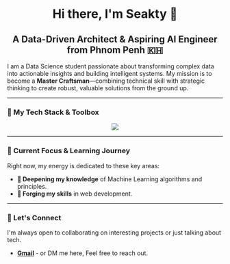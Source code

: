 <div align="center">

# **Hi there, I'm Seakty** 👋

## **A Data-Driven Architect & Aspiring AI Engineer from Phnom Penh 🇰🇭**

</div>

I am a Data Science student passionate about transforming complex data into actionable insights and building intelligent systems. My mission is to become a **Master Craftsman**—combining technical skill with strategic thinking to create robust, valuable solutions from the ground up.

---

### **🚀 My Tech Stack & Toolbox**

<p align="center">
  <a href="https://skillicons.dev">
    <img src="https://skillicons.dev/icons?i=python,r,sql,postgres,flask,fastapi,pandas,numpy,seaborn,matplotlib,excel,git,github,vscode,react,express,javascript" />
  </a>
</p>

---

### **🎯 Current Focus & Learning Journey**

Right now, my energy is dedicated to these key areas:

* **🧠 Deepening my knowledge** of Machine Learning algorithms and principles.
* **🔨 Forging my skills** in web development. 

---

### **🤝 Let's Connect**

I'm always open to collaborating on interesting projects or just talking about tech.

* **[Gmail](mailto:sambathseakty@gmail.com)** - or DM me here, Feel free to reach out.
